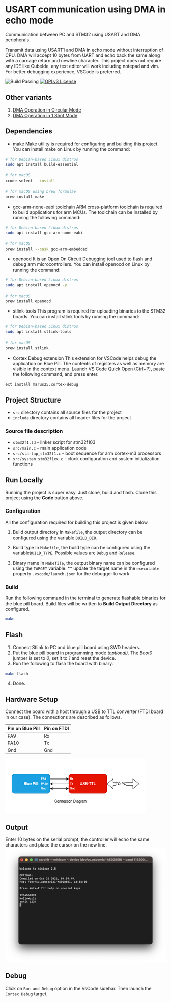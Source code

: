 # USART communication using DMA in echo mode

Communication between PC and STM32 using USART and DMA peripherals.

Transmit data using USART1 and DMA in echo mode without interruption of CPU. DMA will accept 10 bytes from UART and echo back the same along with a carriage return and newline character. This project does not require any IDE like CubeIde, any text editor will work including notepad and vim. For better debugging experience, VSCode is preferred.

![Build Passing](https://img.shields.io/badge/build-passing-brightgreen) [![GPLv3 License](https://img.shields.io/badge/License-GPL%20v3-yellow.svg)](https://opensource.org/licenses/)

## Other variants

1. [DMA Operation in Circular Mode](../../../tree/8043bca)
2. [DMA Operation in 1 Shot Mode](../../../tree/de3e527)

## Dependencies

* make
 Make utility is required for configuring and building this project. You can install make on Linux by running the command:

 ```bash
 # for Debian-based Linux distros
 sudo apt install build-essential

 # for macOS
 xcode-select --install
 
 # for macOS using brew formulae
 brew install make
 ```

* gcc-arm-none-eabi toolchain
 ARM cross-platform toolchain is required to build applications for arm MCUs. The toolchain can be installed by running the following command:

 ```bash
 # for Debian-based Linux distros
 sudo apt install gcc-arm-none-eabi

 # for macOS
 brew install --cask gcc-arm-embedded
 ```

* openocd
 It is an Open On Circuit Debugging tool used to flash and debug arm microcontrollers. You can install openocd on Linux by running the command:

 ```bash
 # for Debian-based Linux distros
 sudo apt install openocd -y

 # for macOS
 brew install openocd
 ```

* stlink-tools
 This program is required for uploading binaries to the STM32 boards. You can install stlink tools by running the command:

 ```bash
 # for Debian-based Linux distros
 sudo apt install stlink-tools 

 # for macOS
 brew install stlink
 ```

* Cortex Debug extension
This extension for VSCode helps debug the application on Blue Pill. The contents of registers as well as memory are visible in the context menu. Launch VS Code Quick Open (Ctrl+P), paste the following command, and press enter.

```bash
ext install marus25.cortex-debug
```

## Project Structure

* `src` directory contains all source files for the project
* `include` directory contains all header files for the project

### Source file description

* `stm32f1.ld` - linker script for stm32f103
* `src/main.c` - main application code
* `src/startup_stm32f1.c` - boot sequence for arm cortex-m3 processors
* `src/system_stm32f1xx.c` - clock configuration and system initialization functions

## Run Locally

Running the project is super easy. Just clone, build and flash. Clone this project using the **Code** button above.

### Configuration

All the configuration required for building this project is given below.

1. Build output directory
 In `Makefile`, the output directory can be configured using the variable `BUILD_DIR`.

2. Build type
 In `Makefile`, the build type can be configured using the variable`BUILD_TYPE`. Possible values are `Debug` and `Release`.

3. Binary name
 In `Makefile`, the output binary name can be configured using the `TARGET` variable.
 ** update the target name in the `executable` property `.vscode/launch.json` for the debugger to work.

### Build

Run the following command in the terminal to generate flashable binaries for the blue pill board. Build files will be written to **Build Output Directory** as configured.

```bash
make
```

## Flash

1. Connect Stlink to PC and blue pill board using SWD headers.
2. Put the blue pill board in programming mode *(optional)*.
 The *Boot0* jumper is set to *0*, set it to *1* and reset the device.
3. Run the following to flash the board with binary.

```bash
make flash
```

4. Done.

## Hardware Setup

Connect the board with a host through a USB to TTL converter (FTDI board in our case). The connections are described as follows.

| Pin on Blue Pill | Pin on FTDI |
|------------------ |------------- |
| PA9 | Rx |
| PA10 | Tx |
| Gnd | Gnd |

![Connection diagram for USART1](../docs/label.png "Pin connection diagram for usart1")

## Output

Enter 10 bytes on the serial prompt, the controller will echo the same characters and place the cursor on the new line.
![Serial prompt at 115200 baudrate](docs/out_echo.png "Output on terminal")

## Debug

Click on `Run and Debug` option in the VsCode sidebar. Then launch the `Cortex Debug` target.

